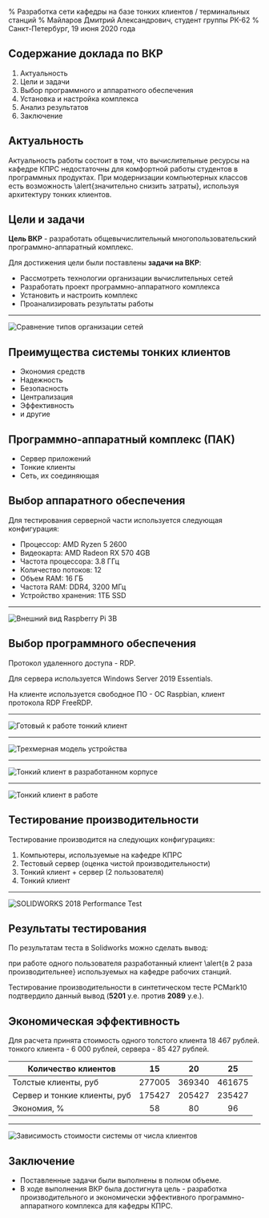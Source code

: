 % Разработка сети кафедры на базе тонких клиентов / терминальных станций
% Майларов Дмитрий Александрович, студент группы РК-62
% Санкт-Петербург, 19 июня 2020 года

## Содержание доклада по ВКР

1. Актуальность
2. Цели и задачи
3. Выбор программного и аппаратного обеспечения
4. Установка и настройка комплекса
5. Анализ результатов
6. Заключение

## Актуальность

Актуальность работы состоит в том, что вычислительные ресурсы на кафедре КПРС 
недостаточны для комфортной работы студентов в программных продуктах.
При модернизации компьютерных классов есть возможность \alert{значительно снизить
затраты}, используя архитектуру тонких клиентов.

## Цели и задачи

**Цель ВКР** - разработать общевычислительный многопользовательский
программно-аппаратный комплекс.

Для достижения цели были поставлены **задачи на ВКР**:

- Рассмотреть технологии организации вычислительных сетей
- Разработать проект программно-аппаратного комплекса
- Установить и настроить комплекс
- Проанализировать результаты работы

---

![Сравнение типов организации сетей](../img/PCtoTC.png)

## Преимущества системы тонких клиентов

- Экономия средств
- Надежность
- Безопасность
- Централизация
- Эффективность
- и другие

## Программно-аппаратный комплекс (ПАК)

- Сервер приложений
- Тонкие клиенты
- Сеть, их соединяющая

## Выбор аппаратного обеспечения

Для тестирования серверной части используется следующая конфигурация:

- Процессор: AMD Ryzen 5 2600
- Видеокарта: AMD Radeon RX 570 4GB
- Частота процессора: 3.8 ГГц
- Количество потоков: 12
- Объем RAM: 16 ГБ
- Частота RAM: DDR4, 3200 МГц
- Устройство хранения: 1ТБ SSD

---

![Внешний вид Raspberry Pi 3B](../img/piphoto.jpg)

## Выбор программного обеспечения

Протокол удаленного доступа - RDP.

Для сервера используется Windows Server 2019 Essentials.

На клиенте используется свободное ПО - ОС Raspbian, клиент протокола RDP FreeRDP.

---

![Готовый к работе тонкий клиент](../img/ph-solid.jpg)

---

![Трехмерная модель устройства](../img/assy.PNG)

---

![Тонкий клиент в разработанном корпусе](../img/assy_photo_1.jpg)

---

![Тонкий клиент в работе](../img/assy_photo_2.jpg)

## Тестирование производительности

Тестирование производится на следующих конфигурациях:

1. Компьютеры, используемые на кафедре КПРС
2. Тестовый сервер (оценка чистой производительности)
3. Тонкий клиент + сервер (2 пользователя)
4. Тонкий клиент

---

![SOLIDWORKS 2018 Performance Test](../img/perf_chart.png)

## Результаты тестирования

По результатам теста в Solidworks можно сделать вывод:

при работе одного пользователя разработанный клиент \alert{в 2 раза производительнее}
используемых на кафедре рабочих станций.

Тестирование производительности в синтетическом
тесте PCMark10 подтвердило данный вывод (**5201** у.е. против **2089** у.е.).

## Экономическая эффективность

Для расчета принята стоимость одного толстого клиента 18 467 рублей. 
тонкого клиента - 6 000 рублей, сервера - 85 427 рублей.

Количество клиентов          | 15     | 20     | 25
---                          | :---:  | :---:  | :---:
Толстые клиенты, руб         | 277005 | 369340 | 461675
Cервер и тонкие клиенты, руб | 175427 | 205427 | 235427
Экономия, %                  | 58     | 80     | 96

---

![Зависимость стоимости системы от числа клиентов](../img/price_chart.png)

## Заключение

- Поставленные задачи были выполнены в полном объеме.
- В ходе выполнения ВКР была достигнута цель - разработка производительного и
экономически эффективного программно-аппаратного комплекса для кафедры КПРС.
